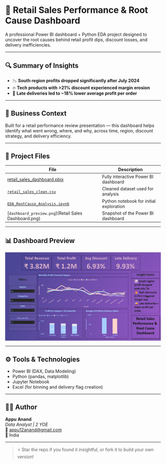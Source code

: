 # 🧾 Retail Sales Performance & Root Cause Dashboard

A professional Power BI dashboard + Python EDA project designed to uncover the root causes behind retail profit dips, discount losses, and delivery inefficiencies.

---

## 🔍 Summary of Insights

- 📉 **South region profits dropped significantly after July 2024**
- 🔥 **Tech products with >21% discount experienced margin erosion**
- 🚚 **Late deliveries led to ~18% lower average profit per order**

---

## 💼 Business Context

Built for a retail performance review presentation — this dashboard helps identify what went wrong, where, and why, across time, region, discount strategy, and delivery efficiency.

---

## 📁 Project Files

| File | Description |
|------|-------------|
| [retail_sales_dashboard.pbix](retail_sales_dashboard.pbix) | Fully interactive Power BI dashboard |
| [`retail_sales_clean.csv`](retail_sales_clean.csv) | Cleaned dataset used for analysis |
| [`EDA_RootCause_Analysis.ipynb`](EDA_RootCause_Analysis.ipynb) | Python notebook for initial exploration |
| [`dashboard_preview.png`](Retail Sales Dashboard.png) | Snapshot of the Power BI dashboard |


---

## 📊 Dashboard Preview

![Retail Dashboard](dashboard_preview.png)

---

## ⚙️ Tools & Technologies

- Power BI (DAX, Data Modeling)
- Python (pandas, matplotlib)
- Jupyter Notebook
- Excel (for binning and delivery flag creation)

---

## 👨‍💻 Author

**Appu Anand**  
_Data Analyst | 2 YOE_  
📧 appu12anand@gmail.com  
📍 India

---

> ⭐ Star the repo if you found it insightful, or fork it to build your own version!
